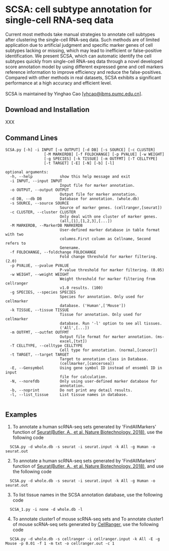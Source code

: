 # SCSA: cell subtype annotation for single-cell RNA-seq data
Current most methods take manual strategies to annotate cell subtypes after clustering the single-cell RNA-seq data. Such methods are of limited application due to artificial judgment and specific marker genes of cell subtypes lacking or missing, which may lead to inefficient or false-positive identification. We present SCSA, which can automatic identify the cell subtypes quickly from single-cell RNA-seq data through  a novel developed score annotation model by using different expressed gene and cell markers reference information to improve efficiency and reduce the false-positives. Compared with other methods in real datasets, SCSA exhibits a significant performance at a high accuracy and efficient level.<br><br>
SCSA is maintained by Yinghao Cao [yhcao@ibms.pumc.edu.cn].
## Download and Installation
XXX
## Command Lines

```  
SCSA.py [-h] -i INPUT [-o OUTPUT] [-d DB] [-s SOURCE] [-c CLUSTER]
                 [-M MARKERDB] [-f FOLDCHANGE] [-p PVALUE] [-w WEIGHT]
                 [-g SPECIES] [-k TISSUE] [-m OUTFMT] [-T CELLTYPE]
                 [-t TARGET] [-E] [-N] [-b] [-l]

optional arguments:
  -h, --help            show this help message and exit
  -i INPUT, --input INPUT
                        Input file for marker annotation.
  -o OUTPUT, --output OUTPUT
                        Output file for marker annotation.
  -d DB, --db DB        Database for annotation. (whole.db)
  -s SOURCE, --source SOURCE
                        Source of marker genes. (cellranger,[seurat])
  -c CLUSTER, --cluster CLUSTER
                        Only deal with one cluster of marker genes.
                        (all,[1],[1,2,3],[...])
  -M MARKERDB, --MarkerDB MARKERDB
                        User-defined marker database in table format with two
                        columns.First column as Cellname, Second refers to
                        Genename.
  -f FOLDCHANGE, --foldchange FOLDCHANGE
                        Fold change threshold for marker filtering. (2.0)
  -p PVALUE, --pvalue PVALUE
                        P-value threshold for marker filtering. (0.05)
  -w WEIGHT, --weight WEIGHT
                        Weight threshold for marker filtering from cellranger
                        v1.0 results. (100)
  -g SPECIES, --species SPECIES
                        Species for annotation. Only used for cellmarker
                        database. ('Human',['Mouse'])
  -k TISSUE, --tissue TISSUE
                        Tissue for annotation. Only used for cellmarker
                        database. Run '-l' option to see all tissues.
                        ('All',[...])
  -m OUTFMT, --outfmt OUTFMT
                        Output file format for marker annotation. (ms-
                        excel,[txt])
  -T CELLTYPE, --celltype CELLTYPE
                        Cell type for annotation. (normal,[cancer])
  -t TARGET, --target TARGET
                        Target to annotation class in Database.
                        (cellmarker,[cancersea])
  -E, --Gensymbol       Using gene symbol ID instead of ensembl ID in input
                        file for calculation.
  -N, --norefdb         Only using user-defined marker database for
                        annotation.
  -b, --noprint         Do not print any detail results.
  -l, --list_tissue     List tissue names in database.
  
```
## Examples
1. To annotate a human scRNA-seq sets generated by 'FindAllMarkers' function of [Seurat(Butler, A., et al. Nature Biotechnology. 2018)](https://www.nature.com/articles/nbt.4096), use the following code
```
  SCSA.py -d whole.db -s seurat -i seurat.input -k All -g Human -o seurat.out
```
2. To annotate a human scRNA-seq sets generated by 'FindAllMarkers' function of [Seurat(Butler, A., et al. Nature Biotechnology. 2018)](https://www.nature.com/articles/nbt.4096), and  use the following code
```
  SCSA.py -d whole.db -s seurat -i seurat.input -k All -g Human -o seurat.out
```
3. To list tissue names in the SCSA annotation database, use the following code
```
  SCSA_1.py -i none -d whole.db -l
```
4. To annotate cluster1 of mouse scRNA-seq sets and 
To annotate cluster1 of mouse scRNA-seq sets generated by [CellRanger](https://support.10xgenomics.com/single-cell-gene-expression/software/overview/welcome), use the following code
```
  SCSA.py -d whole.db -s cellranger -i cellranger.input -k All -E -g Mouse -p 0.01 -f 1 -m txt -o cellranger.out -c 1
```
